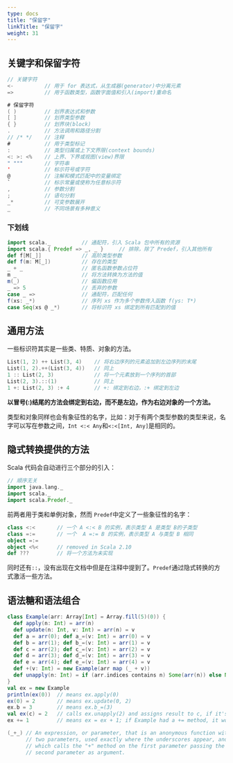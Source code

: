 ```yaml
---
type: docs
title: "保留字"
linkTitle: "保留字"
weight: 31
---
```


## 关键字和保留字符

```scala
// 关键字符
<-			// 用于 for 表达式，从生成器(generator)中分离元素
=>			// 用于函数类型，函数字面值和引入(import)重命名

# 保留字符
( )			// 划界表达式和参数
[ ]			// 划界类型参数
{ }			// 划界块(block)
.			// 方法调用和路径分割
// /* */	// 注释
# 			// 用于类型标记
:			// 类型归属或上下文界限(context bounds)
<: >: <%	// 上界、下界或视图(view)界限
" """		// 字符串
'			// 标示符号或字符
@			// 注解和模式匹配中的变量绑定
`			// 标示常量或使称为任意标示符
,			// 参数分割
;			// 语句分割
_*			// 可变参数展开
_			// 不同场景有多种意义
```

### 下划线

```scala
import scala._			// 通配符，引入 Scala 包中所有的资源
import scala.{ Predef => _, _ }		// 排除，除了 Predef，引入其他所有
def f[M[_]]				// 高阶类型参数
def f(m: M[_])			// 存在的类型
_ + _ 					// 匿名函数参数占位符
m _						// 将方法转换为方法的值
m(_)					// 偏函数应用
_ => 5					// 丢弃的参数
case _ =>				// 通配符，匹配任何
f(xs: _*)				// 序列 xs 作为多个参数传入函数 f(ys: T*)
case Seq(xs @ _*)		// 将标识符 xs 绑定到所有匹配到的值
```

## 通用方法

一些标识符其实是一些类、特质、对象的方法。

```scala
List(1, 2) ++ List(3, 4)	// 将右边序列的元素追加到左边序列的末尾
List(1, 2).++(List(3, 4))	// 同上
1 :: List(2, 3)				// 将一个元素放到一个序列的首部
List(2, 3).::(1)			// 同上
1 +: List(2, 3) :+ 4		// +: 绑定到右边，:+ 绑定到左边
```

**以冒号(:)结尾的方法会绑定到右边，而不是左边，作为右边对象的一个方法。**

类型和对象同样也会有象征性的名字，比如：对于有两个类型参数的类型来说，名字可以写在参数之间，`Int <:< Any`和`<:<[Int, Any]`是相同的。

## 隐式转换提供的方法

Scala 代码会自动进行三个部分的引入：

```scala
// 顺序无关
import java.lang._
import scala._
import scala.Predef._
```

前两者用于类和单例对象，然而 `Predef`中定义了一些象征性的名字：

```scala
class <:<		// 一个 A <:< B 的实例，表示类型 A 是类型 B的子类型
class =:=		// 一个  A =:= B 的实例，表示类型 A 与类型 B 相同
object =:=
object <%< 		// removed in Scala 2.10
def ???			// 将一个方法为未实现
```

同时还有`::`，没有出现在文档中但是在注释中提到了。`Predef`通过隐式转换的方式激活一些方法。

## 语法糖和语法组合

```scala
class Example(arr: Array[Int] = Array.fill(5)(0)) {
  def apply(n: Int) = arr(n)
  def update(n: Int, v: Int) = arr(n) = v
  def a = arr(0); def a_=(v: Int) = arr(0) = v
  def b = arr(1); def b_=(v: Int) = arr(1) = v
  def c = arr(2); def c_=(v: Int) = arr(2) = v
  def d = arr(3); def d_=(v: Int) = arr(3) = v
  def e = arr(4); def e_=(v: Int) = arr(4) = v
  def +(v: Int) = new Example(arr map (_ + v))
  def unapply(n: Int) = if (arr.indices contains n) Some(arr(n)) else None
}
val ex = new Example
println(ex(0))  // means ex.apply(0)
ex(0) = 2       // means ex.update(0, 2)
ex.b = 3        // means ex.b_=(3)
val ex(c) = 2   // calls ex.unapply(2) and assigns result to c, if it's Some; throws MatchError if it's None
ex += 1         // means ex = ex + 1; if Example had a += method, it would be used instead
```

```scala
(_+_) // An expression, or parameter, that is an anonymous function with
      // two parameters, used exactly where the underscores appear, and
      // which calls the "+" method on the first parameter passing the
      // second parameter as argument.
```

